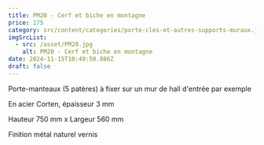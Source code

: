 ```yaml
---
title: PM20 - Cerf et biche en montagne
price: 175
category: src/content/categories/porte-cles-et-autres-supports-muraux.json
imgSrcList:
  - src: /asset/PM20.jpg
    alt: PM20 - Cerf et biche en montagne
date: 2024-11-15T10:49:50.886Z
draft: false
---
```


Porte-manteaux (5 patères) à fixer sur un mur de hall d'entrée par exemple

En acier Corten, épaisseur 3 mm

Hauteur 750 mm x Largeur 560 mm

Finition métal naturel vernis 
